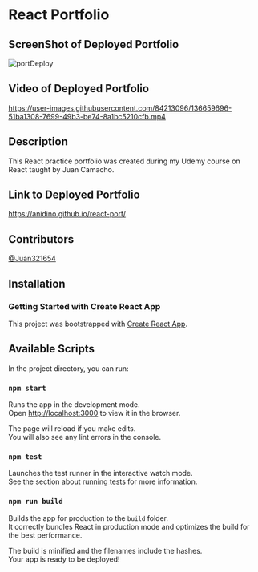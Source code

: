 
# React Portfolio

## ScreenShot of Deployed Portfolio
![portDeploy](https://user-images.githubusercontent.com/84213096/136659476-bae27889-d9f1-46dc-b9ad-bdefe3ec261d.jpg)

## Video of Deployed Portfolio
https://user-images.githubusercontent.com/84213096/136659696-51ba1308-7699-49b3-be74-8a1bc5210cfb.mp4


## Description
This React practice portfolio was created during my Udemy course on React taught by Juan Camacho.

## Link to Deployed Portfolio
https://anidino.github.io/react-port/

## Contributors
[@Juan321654](https://github.com/Juan321654)

## Installation
### Getting Started with Create React App

This project was bootstrapped with [Create React App](https://github.com/facebook/create-react-app).

## Available Scripts

In the project directory, you can run:

### `npm start`

Runs the app in the development mode.\
Open [http://localhost:3000](http://localhost:3000) to view it in the browser.

The page will reload if you make edits.\
You will also see any lint errors in the console.

### `npm test`

Launches the test runner in the interactive watch mode.\
See the section about [running tests](https://facebook.github.io/create-react-app/docs/running-tests) for more information.

### `npm run build`

Builds the app for production to the `build` folder.\
It correctly bundles React in production mode and optimizes the build for the best performance.

The build is minified and the filenames include the hashes.\
Your app is ready to be deployed!
